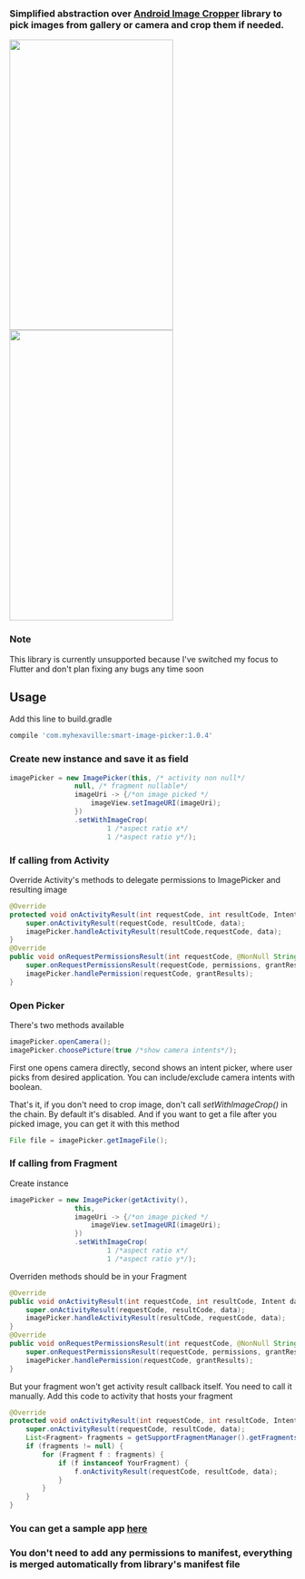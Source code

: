 ### Simplified abstraction over [Android Image Cropper](https://github.com/ArthurHub/Android-Image-Cropper) library to pick images from gallery or camera and crop them if needed.


<p float="center">
<img src="https://user-images.githubusercontent.com/13784275/38213306-6ddec3f6-36c9-11e8-8c13-ab67e969235b.png" width="288" height="512" />
<img src="https://user-images.githubusercontent.com/13784275/38212706-64ce7a7e-36c7-11e8-8e13-afb9b4ebff33.png" width="288" height="512" />
</>

### Note
This library is currently unsupported because I've switched my focus to Flutter and don't plan fixing any bugs any time soon


## Usage
Add this line to build.gradle
```groovy
compile 'com.myhexaville:smart-image-picker:1.0.4'
```


### Create new instance and save it as field
```java
imagePicker = new ImagePicker(this, /* activity non null*/
                null, /* fragment nullable*/
                imageUri -> {/*on image picked */
                    imageView.setImageURI(imageUri);
                })
                .setWithImageCrop(
                        1 /*aspect ratio x*/
                        1 /*aspect ratio y*/);
```

### If calling from Activity
Override Activity's methods to delegate permissions to ImagePicker and resulting image
```java
@Override
protected void onActivityResult(int requestCode, int resultCode, Intent data) {
    super.onActivityResult(requestCode, resultCode, data);
    imagePicker.handleActivityResult(resultCode,requestCode, data);
}
@Override
public void onRequestPermissionsResult(int requestCode, @NonNull String[] permissions, @NonNull int[] grantResults) {
    super.onRequestPermissionsResult(requestCode, permissions, grantResults);
    imagePicker.handlePermission(requestCode, grantResults);
}
```
### Open Picker
There's two methods available
```java
imagePicker.openCamera();
imagePicker.choosePicture(true /*show camera intents*/);
```
First one opens camera directly, second shows an intent picker, where user picks from desired application. You can include/exclude camera intents with boolean.

That's it, if you don't need to crop image, don't call *setWithImageCrop()*  in the chain. By default it's disabled. And if you want to get a file after you picked image, you can get it with this method
```java
File file = imagePicker.getImageFile();
```
### If calling from Fragment 
Create instance 
```java
imagePicker = new ImagePicker(getActivity(),
                this,
                imageUri -> {/*on image picked */
                    imageView.setImageURI(imageUri);
                })
                .setWithImageCrop(
                        1 /*aspect ratio x*/
                        1 /*aspect ratio y*/);
```

Overriden methods should be in your Fragment

```java
@Override
public void onActivityResult(int requestCode, int resultCode, Intent data) {
    super.onActivityResult(requestCode, resultCode, data);
    imagePicker.handleActivityResult(resultCode, requestCode, data);
}
@Override
public void onRequestPermissionsResult(int requestCode, @NonNull String[] permissions, @NonNull int[] grantResults) {
    super.onRequestPermissionsResult(requestCode, permissions, grantResults);
    imagePicker.handlePermission(requestCode, grantResults);
}
```
But your fragment won't get activity result callback itself. You need to call it manually. Add this code to activity that hosts your fragment

```java
@Override
protected void onActivityResult(int requestCode, int resultCode, Intent data) {
    super.onActivityResult(requestCode, resultCode, data);
    List<Fragment> fragments = getSupportFragmentManager().getFragments();
    if (fragments != null) {
        for (Fragment f : fragments) {
            if (f instanceof YourFragment) {
                f.onActivityResult(requestCode, resultCode, data);
            }
        }
    }
}
```

### You can get a sample app [here](https://github.com/IhorKlimov/SmartImagePicker/tree/master/app)
### You don't need to add any permissions to manifest, everything is merged automatically from library's manifest file
